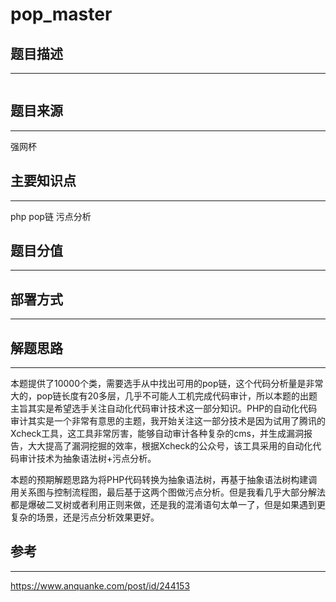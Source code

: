 # pop_master

## 题目描述
---
```

```

## 题目来源
---
强网杯

## 主要知识点
---
php pop链  污点分析

## 题目分值
---


## 部署方式
---


## 解题思路
---

本题提供了10000个类，需要选手从中找出可用的pop链，这个代码分析量是非常大的，pop链长度有20多层，几乎不可能人工机完成代码审计，所以本题的出题主旨其实是希望选手关注自动化代码审计技术这一部分知识。PHP的自动化代码审计其实是一个非常有意思的主题，我开始关注这一部分技术是因为试用了腾讯的Xcheck工具，这工具非常厉害，能够自动审计各种复杂的cms，并生成漏洞报告，大大提高了漏洞挖掘的效率，根据Xcheck的公众号，该工具采用的自动化代码审计技术为抽象语法树+污点分析。

本题的预期解题思路为将PHP代码转换为抽象语法树，再基于抽象语法树构建调用关系图与控制流程图，最后基于这两个图做污点分析。但是我看几乎大部分解法都是爆破二叉树或者利用正则来做，还是我的混淆语句太单一了，但是如果遇到更复杂的场景，还是污点分析效果更好。


## 参考
---
https://www.anquanke.com/post/id/244153